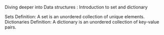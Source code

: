 Diving deeper into Data structures : Introduction to set and dictionary

Sets
Definition: A set is an unordered collection of unique elements.
Dictionaries
Definition: A dictionary is an unordered collection of key-value pairs.
